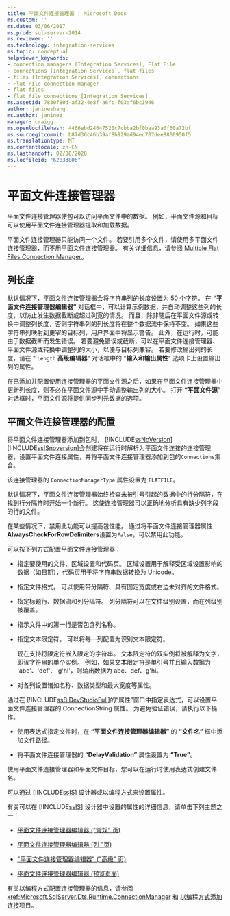 ```yaml
---
title: 平面文件连接管理器 | Microsoft Docs
ms.custom: ''
ms.date: 03/06/2017
ms.prod: sql-server-2014
ms.reviewer: ''
ms.technology: integration-services
ms.topic: conceptual
helpviewer_keywords:
- connection managers [Integration Services], Flat File
- connections [Integration Services], flat files
- files [Integration Services], connections
- Flat File connection manager
- flat files
- flat file connections [Integration Services]
ms.assetid: 7830f80d-af32-4e8f-a6fc-f03af6bc1946
author: janinezhang
ms.author: janinez
manager: craigg
ms.openlocfilehash: 4466ebd24647520c7cbba2bf0baa93a0f60a72bf
ms.sourcegitcommit: b87d36c46b39af8b929ad94ec707dee8800950f5
ms.translationtype: MT
ms.contentlocale: zh-CN
ms.lasthandoff: 02/08/2020
ms.locfileid: "62833806"
---
```

# <a name="flat-file-connection-manager"></a>平面文件连接管理器
  平面文件连接管理器使包可以访问平面文件中的数据。 例如，平面文件源和目标可以使用平面文件连接管理器提取和加载数据。  
  
 平面文件连接管理器只能访问一个文件。 若要引用多个文件，请使用多平面文件连接管理器，而不用平面文件连接管理器。 有关详细信息，请参阅 [Multiple Flat Files Connection Manager](multiple-flat-files-connection-manager.md)。  
  
## <a name="column-length"></a>列长度  
 默认情况下，平面文件连接管理器会将字符串列的长度设置为 50 个字符。 在 **“平面文件连接管理器编辑器”** 对话框中，可以计算示例数据，并自动调整这些列的长度，以防止发生数据截断或超过列宽的情况。 而且，除非随后在平面文件源或转换中调整列长度，否则字符串列的列长度将在整个数据流中保持不变。 如果这些字符串列映射到更窄的目标列，用户界面中将显示警告。 此外，在运行时，可能由于数据截断而发生错误。 若要避免错误或截断，可以在平面文件连接管理器、平面文件源或转换中调整列的大小，以便与目标列兼容。 若要修改输出列的长度，请在 " `Length` **高级编辑器**" 对话框中的 "**输入和输出属性**" 选项卡上设置输出列的属性。  
  
 在已添加并配置使用连接管理器的平面文件源之后，如果在平面文件连接管理器中更新列长度，则不必在平面文件源中手动调整输出列的大小。 打开 **“平面文件源”** 对话框时，平面文件源将提供同步列元数据的选项。  
  
## <a name="configuration-of-the-flat-file-connection-manager"></a>平面文件连接管理器的配置  
 将平面文件连接管理器添加到包时， [!INCLUDE[ssNoVersion](../../includes/ssnoversion-md.md)] [!INCLUDE[ssISnoversion](../../includes/ssisnoversion-md.md)]会创建将在运行时解析为平面文件连接的连接管理器，设置平面文件连接属性，并将平面文件连接管理器添加到包的`Connections`集合。  
  
 该连接管理器的 `ConnectionManagerType` 属性设置为 `FLATFILE`。  
  
 默认情况下，平面文件连接管理器始终检查未被引号引起的数据中的行分隔符，在找到行分隔符时开始一个新行。 这使连接管理器可以正确地分析具有缺少列字段的行的文件。  
  
 在某些情况下，禁用此功能可以提高包性能。 通过将平面文件连接管理器属性**AlwaysCheckForRowDelimiters**设置为`False`，可以禁用此功能。  
  
 可以按下列方式配置平面文件连接管理器：  
  
-   指定要使用的文件、区域设置和代码页。 区域设置用于解释受区域设置影响的数据（如日期），代码页用于将字符串数据转换为 Unicode。  
  
-   指定文件格式。 可以使用带分隔符、具有固定宽度或右边未对齐的文件格式。  
  
-   指定标题行、数据流和列分隔符。 列分隔符可以在文件级别设置，而在列级别被覆盖。  
  
-   指示文件中的第一行是否包含列名称。  
  
-   指定文本限定符。 可以将每一列配置为识别文本限定符。  
  
     现在支持将限定符嵌入限定的字符串。 文本限定符的双实例将被解释为文字，即该字符串的单个实例。 例如，如果文本限定符是单引号并且输入数据为 'abc'、'def'、'g'hi'，则输出数据为 abc、def、g'hi。  
  
-   对各列设置诸如名称、数据类型和最大宽度等属性。  
  
 通过在 [!INCLUDE[ssBIDevStudioFull](../../includes/ssbidevstudiofull-md.md)]的“属性”窗口中指定表达式，可以设置平面文件连接管理器的 ConnectionString 属性。 为避免验证错误，请执行以下操作。  
  
-   使用表达式指定文件时，在 **“平面文件连接管理器编辑器”** 的 **“文件名”** 框中添加文件路径。  
  
-   将平面文件连接管理器的 **“DelayValidation”** 属性设置为 **“True”**。  
  
 使用平面文件连接管理器和平面文件目标，您可以在运行时使用表达式创建文件名。  
  
 可以通过 [!INCLUDE[ssIS](../../includes/ssis-md.md)] 设计器或以编程方式来设置属性。  
  
 有关可以在 [!INCLUDE[ssIS](../../includes/ssis-md.md)] 设计器中设置的属性的详细信息，请单击下列主题之一：  
  
-   [平面文件连接管理器编辑器 &#40;"常规" 页&#41;](../general-page-of-integration-services-designers-options.md)  
  
-   [平面文件连接管理器编辑器 &#40;列 "页&#41;](../flat-file-connection-manager-editor-columns-page.md)  
  
-   ["平面文件连接管理器编辑器" &#40;"高级" 页&#41;](../flat-file-connection-manager-editor-advanced-page.md)  
  
-   [平面文件连接管理器编辑器 &#40;预览页面&#41;](../flat-file-connection-manager-editor-preview-page.md)  
  
 有关以编程方式配置连接管理器的信息，请参阅 <xref:Microsoft.SqlServer.Dts.Runtime.ConnectionManager> 和 [以编程方式添加连接](../building-packages-programmatically/adding-connections-programmatically.md)项目。  
  
  
